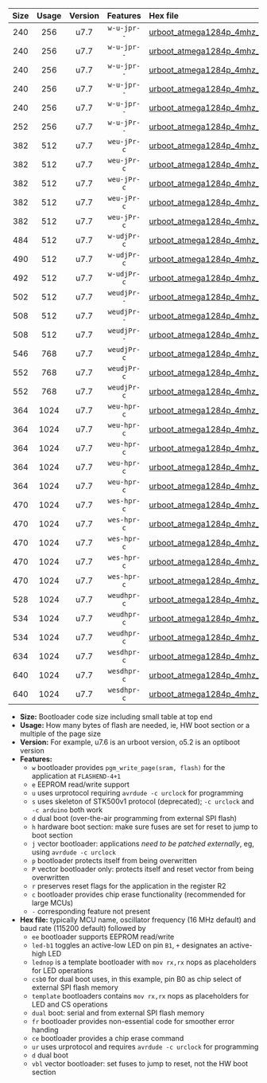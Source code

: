|Size|Usage|Version|Features|Hex file|
|:-:|:-:|:-:|:-:|:--|
|240|256|u7.7|`w-u-jpr--`|[urboot_atmega1284p_4mhz_500000bps_led+b5_ur_vbl.hex](https://raw.githubusercontent.com/stefanrueger/urboot.hex/main/mcus/atmega1284p/fcpu_4mhz/500000_bps/urboot_atmega1284p_4mhz_500000bps_led+b5_ur_vbl.hex)|
|240|256|u7.7|`w-u-jpr--`|[urboot_atmega1284p_4mhz_500000bps_led+b7_ur_vbl.hex](https://raw.githubusercontent.com/stefanrueger/urboot.hex/main/mcus/atmega1284p/fcpu_4mhz/500000_bps/urboot_atmega1284p_4mhz_500000bps_led+b7_ur_vbl.hex)|
|240|256|u7.7|`w-u-jpr--`|[urboot_atmega1284p_4mhz_500000bps_led+c7_ur_vbl.hex](https://raw.githubusercontent.com/stefanrueger/urboot.hex/main/mcus/atmega1284p/fcpu_4mhz/500000_bps/urboot_atmega1284p_4mhz_500000bps_led+c7_ur_vbl.hex)|
|240|256|u7.7|`w-u-jpr--`|[urboot_atmega1284p_4mhz_500000bps_led+d7_ur_vbl.hex](https://raw.githubusercontent.com/stefanrueger/urboot.hex/main/mcus/atmega1284p/fcpu_4mhz/500000_bps/urboot_atmega1284p_4mhz_500000bps_led+d7_ur_vbl.hex)|
|240|256|u7.7|`w-u-jpr--`|[urboot_atmega1284p_4mhz_500000bps_lednop_ur_vbl.hex](https://raw.githubusercontent.com/stefanrueger/urboot.hex/main/mcus/atmega1284p/fcpu_4mhz/500000_bps/urboot_atmega1284p_4mhz_500000bps_lednop_ur_vbl.hex)|
|252|256|u7.7|`w-u-jPr--`|[urboot_atmega1284p_4mhz_500000bps_ur_vbl.hex](https://raw.githubusercontent.com/stefanrueger/urboot.hex/main/mcus/atmega1284p/fcpu_4mhz/500000_bps/urboot_atmega1284p_4mhz_500000bps_ur_vbl.hex)|
|382|512|u7.7|`weu-jPr-c`|[urboot_atmega1284p_4mhz_500000bps_ee_led+b5_fr_ce_ur_vbl.hex](https://raw.githubusercontent.com/stefanrueger/urboot.hex/main/mcus/atmega1284p/fcpu_4mhz/500000_bps/urboot_atmega1284p_4mhz_500000bps_ee_led+b5_fr_ce_ur_vbl.hex)|
|382|512|u7.7|`weu-jPr-c`|[urboot_atmega1284p_4mhz_500000bps_ee_led+b7_fr_ce_ur_vbl.hex](https://raw.githubusercontent.com/stefanrueger/urboot.hex/main/mcus/atmega1284p/fcpu_4mhz/500000_bps/urboot_atmega1284p_4mhz_500000bps_ee_led+b7_fr_ce_ur_vbl.hex)|
|382|512|u7.7|`weu-jPr-c`|[urboot_atmega1284p_4mhz_500000bps_ee_led+c7_fr_ce_ur_vbl.hex](https://raw.githubusercontent.com/stefanrueger/urboot.hex/main/mcus/atmega1284p/fcpu_4mhz/500000_bps/urboot_atmega1284p_4mhz_500000bps_ee_led+c7_fr_ce_ur_vbl.hex)|
|382|512|u7.7|`weu-jPr-c`|[urboot_atmega1284p_4mhz_500000bps_ee_led+d7_fr_ce_ur_vbl.hex](https://raw.githubusercontent.com/stefanrueger/urboot.hex/main/mcus/atmega1284p/fcpu_4mhz/500000_bps/urboot_atmega1284p_4mhz_500000bps_ee_led+d7_fr_ce_ur_vbl.hex)|
|382|512|u7.7|`weu-jPr-c`|[urboot_atmega1284p_4mhz_500000bps_ee_lednop_fr_ce_ur_vbl.hex](https://raw.githubusercontent.com/stefanrueger/urboot.hex/main/mcus/atmega1284p/fcpu_4mhz/500000_bps/urboot_atmega1284p_4mhz_500000bps_ee_lednop_fr_ce_ur_vbl.hex)|
|484|512|u7.7|`w-udjPr-c`|[urboot_atmega1284p_4mhz_500000bps_led+c7_csb3_dual_fr_ce_ur_vbl.hex](https://raw.githubusercontent.com/stefanrueger/urboot.hex/main/mcus/atmega1284p/fcpu_4mhz/500000_bps/urboot_atmega1284p_4mhz_500000bps_led+c7_csb3_dual_fr_ce_ur_vbl.hex)|
|490|512|u7.7|`w-udjPr-c`|[urboot_atmega1284p_4mhz_500000bps_led+d7_csc7_dual_fr_ce_ur_vbl.hex](https://raw.githubusercontent.com/stefanrueger/urboot.hex/main/mcus/atmega1284p/fcpu_4mhz/500000_bps/urboot_atmega1284p_4mhz_500000bps_led+d7_csc7_dual_fr_ce_ur_vbl.hex)|
|492|512|u7.7|`w-udjPr-c`|[urboot_atmega1284p_4mhz_500000bps_template_dual_fr_ce_ur_vbl.hex](https://raw.githubusercontent.com/stefanrueger/urboot.hex/main/mcus/atmega1284p/fcpu_4mhz/500000_bps/urboot_atmega1284p_4mhz_500000bps_template_dual_fr_ce_ur_vbl.hex)|
|502|512|u7.7|`weudjPr--`|[urboot_atmega1284p_4mhz_500000bps_ee_led+c7_csb3_dual_fr_ur_vbl.hex](https://raw.githubusercontent.com/stefanrueger/urboot.hex/main/mcus/atmega1284p/fcpu_4mhz/500000_bps/urboot_atmega1284p_4mhz_500000bps_ee_led+c7_csb3_dual_fr_ur_vbl.hex)|
|508|512|u7.7|`weudjPr--`|[urboot_atmega1284p_4mhz_500000bps_ee_led+d7_csc7_dual_fr_ur_vbl.hex](https://raw.githubusercontent.com/stefanrueger/urboot.hex/main/mcus/atmega1284p/fcpu_4mhz/500000_bps/urboot_atmega1284p_4mhz_500000bps_ee_led+d7_csc7_dual_fr_ur_vbl.hex)|
|508|512|u7.7|`weudjPr--`|[urboot_atmega1284p_4mhz_500000bps_ee_template_dual_fr_ur_vbl.hex](https://raw.githubusercontent.com/stefanrueger/urboot.hex/main/mcus/atmega1284p/fcpu_4mhz/500000_bps/urboot_atmega1284p_4mhz_500000bps_ee_template_dual_fr_ur_vbl.hex)|
|546|768|u7.7|`weudjPr-c`|[urboot_atmega1284p_4mhz_500000bps_ee_led+c7_csb3_dual_fr_ce_ur_vbl.hex](https://raw.githubusercontent.com/stefanrueger/urboot.hex/main/mcus/atmega1284p/fcpu_4mhz/500000_bps/urboot_atmega1284p_4mhz_500000bps_ee_led+c7_csb3_dual_fr_ce_ur_vbl.hex)|
|552|768|u7.7|`weudjPr-c`|[urboot_atmega1284p_4mhz_500000bps_ee_led+d7_csc7_dual_fr_ce_ur_vbl.hex](https://raw.githubusercontent.com/stefanrueger/urboot.hex/main/mcus/atmega1284p/fcpu_4mhz/500000_bps/urboot_atmega1284p_4mhz_500000bps_ee_led+d7_csc7_dual_fr_ce_ur_vbl.hex)|
|552|768|u7.7|`weudjPr-c`|[urboot_atmega1284p_4mhz_500000bps_ee_template_dual_fr_ce_ur_vbl.hex](https://raw.githubusercontent.com/stefanrueger/urboot.hex/main/mcus/atmega1284p/fcpu_4mhz/500000_bps/urboot_atmega1284p_4mhz_500000bps_ee_template_dual_fr_ce_ur_vbl.hex)|
|364|1024|u7.7|`weu-hpr-c`|[urboot_atmega1284p_4mhz_500000bps_ee_led+b5_fr_ce_ur.hex](https://raw.githubusercontent.com/stefanrueger/urboot.hex/main/mcus/atmega1284p/fcpu_4mhz/500000_bps/urboot_atmega1284p_4mhz_500000bps_ee_led+b5_fr_ce_ur.hex)|
|364|1024|u7.7|`weu-hpr-c`|[urboot_atmega1284p_4mhz_500000bps_ee_led+b7_fr_ce_ur.hex](https://raw.githubusercontent.com/stefanrueger/urboot.hex/main/mcus/atmega1284p/fcpu_4mhz/500000_bps/urboot_atmega1284p_4mhz_500000bps_ee_led+b7_fr_ce_ur.hex)|
|364|1024|u7.7|`weu-hpr-c`|[urboot_atmega1284p_4mhz_500000bps_ee_led+c7_fr_ce_ur.hex](https://raw.githubusercontent.com/stefanrueger/urboot.hex/main/mcus/atmega1284p/fcpu_4mhz/500000_bps/urboot_atmega1284p_4mhz_500000bps_ee_led+c7_fr_ce_ur.hex)|
|364|1024|u7.7|`weu-hpr-c`|[urboot_atmega1284p_4mhz_500000bps_ee_led+d7_fr_ce_ur.hex](https://raw.githubusercontent.com/stefanrueger/urboot.hex/main/mcus/atmega1284p/fcpu_4mhz/500000_bps/urboot_atmega1284p_4mhz_500000bps_ee_led+d7_fr_ce_ur.hex)|
|364|1024|u7.7|`weu-hpr-c`|[urboot_atmega1284p_4mhz_500000bps_ee_lednop_fr_ce_ur.hex](https://raw.githubusercontent.com/stefanrueger/urboot.hex/main/mcus/atmega1284p/fcpu_4mhz/500000_bps/urboot_atmega1284p_4mhz_500000bps_ee_lednop_fr_ce_ur.hex)|
|470|1024|u7.7|`wes-hpr-c`|[urboot_atmega1284p_4mhz_500000bps_ee_led+b5_fr_ce.hex](https://raw.githubusercontent.com/stefanrueger/urboot.hex/main/mcus/atmega1284p/fcpu_4mhz/500000_bps/urboot_atmega1284p_4mhz_500000bps_ee_led+b5_fr_ce.hex)|
|470|1024|u7.7|`wes-hpr-c`|[urboot_atmega1284p_4mhz_500000bps_ee_led+b7_fr_ce.hex](https://raw.githubusercontent.com/stefanrueger/urboot.hex/main/mcus/atmega1284p/fcpu_4mhz/500000_bps/urboot_atmega1284p_4mhz_500000bps_ee_led+b7_fr_ce.hex)|
|470|1024|u7.7|`wes-hpr-c`|[urboot_atmega1284p_4mhz_500000bps_ee_led+c7_fr_ce.hex](https://raw.githubusercontent.com/stefanrueger/urboot.hex/main/mcus/atmega1284p/fcpu_4mhz/500000_bps/urboot_atmega1284p_4mhz_500000bps_ee_led+c7_fr_ce.hex)|
|470|1024|u7.7|`wes-hpr-c`|[urboot_atmega1284p_4mhz_500000bps_ee_led+d7_fr_ce.hex](https://raw.githubusercontent.com/stefanrueger/urboot.hex/main/mcus/atmega1284p/fcpu_4mhz/500000_bps/urboot_atmega1284p_4mhz_500000bps_ee_led+d7_fr_ce.hex)|
|470|1024|u7.7|`wes-hpr-c`|[urboot_atmega1284p_4mhz_500000bps_ee_lednop_fr_ce.hex](https://raw.githubusercontent.com/stefanrueger/urboot.hex/main/mcus/atmega1284p/fcpu_4mhz/500000_bps/urboot_atmega1284p_4mhz_500000bps_ee_lednop_fr_ce.hex)|
|528|1024|u7.7|`weudhpr-c`|[urboot_atmega1284p_4mhz_500000bps_ee_led+c7_csb3_dual_fr_ce_ur.hex](https://raw.githubusercontent.com/stefanrueger/urboot.hex/main/mcus/atmega1284p/fcpu_4mhz/500000_bps/urboot_atmega1284p_4mhz_500000bps_ee_led+c7_csb3_dual_fr_ce_ur.hex)|
|534|1024|u7.7|`weudhpr-c`|[urboot_atmega1284p_4mhz_500000bps_ee_led+d7_csc7_dual_fr_ce_ur.hex](https://raw.githubusercontent.com/stefanrueger/urboot.hex/main/mcus/atmega1284p/fcpu_4mhz/500000_bps/urboot_atmega1284p_4mhz_500000bps_ee_led+d7_csc7_dual_fr_ce_ur.hex)|
|534|1024|u7.7|`weudhpr-c`|[urboot_atmega1284p_4mhz_500000bps_ee_template_dual_fr_ce_ur.hex](https://raw.githubusercontent.com/stefanrueger/urboot.hex/main/mcus/atmega1284p/fcpu_4mhz/500000_bps/urboot_atmega1284p_4mhz_500000bps_ee_template_dual_fr_ce_ur.hex)|
|634|1024|u7.7|`wesdhpr-c`|[urboot_atmega1284p_4mhz_500000bps_ee_led+c7_csb3_dual_fr_ce.hex](https://raw.githubusercontent.com/stefanrueger/urboot.hex/main/mcus/atmega1284p/fcpu_4mhz/500000_bps/urboot_atmega1284p_4mhz_500000bps_ee_led+c7_csb3_dual_fr_ce.hex)|
|640|1024|u7.7|`wesdhpr-c`|[urboot_atmega1284p_4mhz_500000bps_ee_led+d7_csc7_dual_fr_ce.hex](https://raw.githubusercontent.com/stefanrueger/urboot.hex/main/mcus/atmega1284p/fcpu_4mhz/500000_bps/urboot_atmega1284p_4mhz_500000bps_ee_led+d7_csc7_dual_fr_ce.hex)|
|640|1024|u7.7|`wesdhpr-c`|[urboot_atmega1284p_4mhz_500000bps_ee_template_dual_fr_ce.hex](https://raw.githubusercontent.com/stefanrueger/urboot.hex/main/mcus/atmega1284p/fcpu_4mhz/500000_bps/urboot_atmega1284p_4mhz_500000bps_ee_template_dual_fr_ce.hex)|

- **Size:** Bootloader code size including small table at top end
- **Usage:** How many bytes of flash are needed, ie, HW boot section or a multiple of the page size
- **Version:** For example, u7.6 is an urboot version, o5.2 is an optiboot version
- **Features:**
  + `w` bootloader provides `pgm_write_page(sram, flash)` for the application at `FLASHEND-4+1`
  + `e` EEPROM read/write support
  + `u` uses urprotocol requiring `avrdude -c urclock` for programming
  + `s` uses skeleton of STK500v1 protocol (deprecated); `-c urclock` and `-c arduino` both work
  + `d` dual boot (over-the-air programming from external SPI flash)
  + `h` hardware boot section: make sure fuses are set for reset to jump to boot section
  + `j` vector bootloader: applications *need to be patched externally*, eg, using `avrdude -c urclock`
  + `p` bootloader protects itself from being overwritten
  + `P` vector bootloader only: protects itself and reset vector from being overwritten
  + `r` preserves reset flags for the application in the register R2
  + `c` bootloader provides chip erase functionality (recommended for large MCUs)
  + `-` corresponding feature not present
- **Hex file:** typically MCU name, oscillator frequency (16 MHz default) and baud rate (115200 default) followed by
  + `ee` bootloader supports EEPROM read/write
  + `led-b1` toggles an active-low LED on pin `B1`, `+` designates an active-high LED
  + `lednop` is a template bootloader with `mov rx,rx` nops as placeholders for LED operations
  + `csb0` for dual boot uses, in this example, pin B0 as chip select of external SPI flash memory
  + `template` bootloaders contains `mov rx,rx` nops as placeholders for LED and CS operations
  + `dual` boot: serial and from external SPI flash memory
  + `fr` bootloader provides non-essential code for smoother error handing
  + `ce` bootloader provides a chip erase command
  + `ur` uses urprotocol and requires `avrdude -c urclock` for programming
  + `d` dual boot
  + `vbl` vector bootloader: set fuses to jump to reset, not the HW boot section
